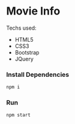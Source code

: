 # Movie Info

Techs used:

- HTML5
- CSS3
- Bootstrap
- JQuery

### Install Dependencies

```sh
npm i
```

### Run

```sh
npm start
```

